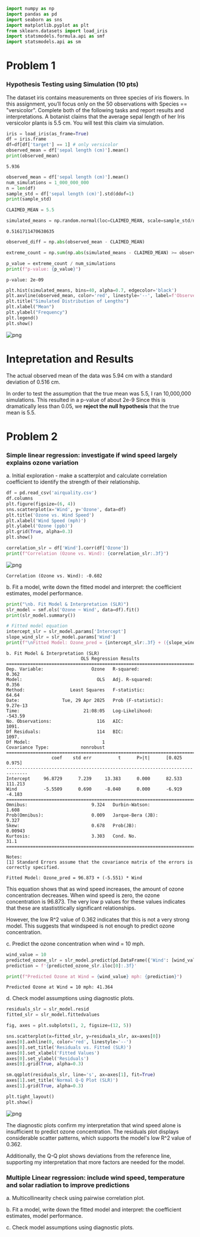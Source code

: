 ```python
import numpy as np
import pandas as pd
import seaborn as sns
import matplotlib.pyplot as plt
from sklearn.datasets import load_iris
import statsmodels.formula.api as smf
import statsmodels.api as sm
```

# Problem 1

### Hypothesis Testing using Simulation (10 pts)
The dataset iris contains measurements on three species of iris flowers. In this assignment, you’ll focus only on the 50 observations with Species == "versicolor". Complete both of the following tasks and report results and interpretations.
A botanist claims that the average sepal length of her Iris versicolor plants is 5.5 cm. You will test this claim via simulation.


```python
iris = load_iris(as_frame=True)
df = iris.frame
df=df[df['target'] == 1] # only versicolor
observed_mean = df['sepal length (cm)'].mean()
print(observed_mean)
```

    5.936



```python
observed_mean = df['sepal length (cm)'].mean()
num_simulations = 1_000_000_000
n = len(df)
sample_std = df['sepal length (cm)'].std(ddof=1)
print(sample_std)

CLAIMED_MEAN = 5.5

simulated_means = np.random.normal(loc=CLAIMED_MEAN, scale=sample_std/np.sqrt(n), size=num_simulations)

```

    0.5161711470638635



```python
observed_diff = np.abs(observed_mean - CLAIMED_MEAN)

extreme_count = np.sum(np.abs(simulated_means - CLAIMED_MEAN) >= observed_diff)

p_value = extreme_count / num_simulations
print(f"p-value: {p_value}")
```

    p-value: 2e-09



```python
plt.hist(simulated_means, bins=40, alpha=0.7, edgecolor='black')
plt.axvline(observed_mean, color='red', linestyle='--', label=f'Observed mean = {observed_mean:.2f}')
plt.title("Simulated Distribution of Lengths")
plt.xlabel("Mean")
plt.ylabel("Frequency")
plt.legend()
plt.show()
```


    
![png](analysis_files/analysis_5_0.png)
    


# Intepretation and Results

The actual observed mean of the data was 5.94 cm with a standard deviation of 0.516 cm.

In order to test the assumption that the true mean was 5.5, I ran 10,000,000 simulations. This resulted in a p-value of about 2e-9 Since this is dramatically less than 0.05, we **reject the null hypothesis** that the true mean is 5.5.

# Problem 2


### Simple linear regression: investigate if wind speed largely explains ozone variation

a. Initial exploration - make a scatterplot and calculate correlation coefficient to identify the strength of their relationship.



```python
df = pd.read_csv('airquality.csv')
df.columns
plt.figure(figsize=(6, 4))
sns.scatterplot(x='Wind', y='Ozone', data=df)
plt.title('Ozone vs. Wind Speed')
plt.xlabel('Wind Speed (mph)')
plt.ylabel('Ozone (ppb)')
plt.grid(True, alpha=0.3)
plt.show()

correlation_slr = df['Wind'].corr(df['Ozone'])
print(f"Correlation (Ozone vs. Wind): {correlation_slr:.3f}")
```


    
![png](analysis_files/analysis_10_0.png)
    


    Correlation (Ozone vs. Wind): -0.602


b. Fit a model, write down the fitted model and interpret: the coefficient estimates, model performance.


```python
print("\nb. Fit Model & Interpretation (SLR)")
slr_model = smf.ols('Ozone ~ Wind', data=df).fit()
print(slr_model.summary())

# Fitted model equation
intercept_slr = slr_model.params['Intercept']
slope_wind_slr = slr_model.params['Wind']
print(f"\nFitted Model: Ozone_pred = {intercept_slr:.3f} + ({slope_wind_slr:.3f}) * Wind")

```

    
    b. Fit Model & Interpretation (SLR)
                                OLS Regression Results                            
    ==============================================================================
    Dep. Variable:                  Ozone   R-squared:                       0.362
    Model:                            OLS   Adj. R-squared:                  0.356
    Method:                 Least Squares   F-statistic:                     64.64
    Date:                Tue, 29 Apr 2025   Prob (F-statistic):           9.27e-13
    Time:                        21:08:05   Log-Likelihood:                -543.59
    No. Observations:                 116   AIC:                             1091.
    Df Residuals:                     114   BIC:                             1097.
    Df Model:                           1                                         
    Covariance Type:            nonrobust                                         
    ==============================================================================
                     coef    std err          t      P>|t|      [0.025      0.975]
    ------------------------------------------------------------------------------
    Intercept     96.8729      7.239     13.383      0.000      82.533     111.213
    Wind          -5.5509      0.690     -8.040      0.000      -6.919      -4.183
    ==============================================================================
    Omnibus:                        9.324   Durbin-Watson:                   1.608
    Prob(Omnibus):                  0.009   Jarque-Bera (JB):                9.327
    Skew:                           0.678   Prob(JB):                      0.00943
    Kurtosis:                       3.303   Cond. No.                         31.1
    ==============================================================================
    
    Notes:
    [1] Standard Errors assume that the covariance matrix of the errors is correctly specified.
    
    Fitted Model: Ozone_pred = 96.873 + (-5.551) * Wind


This equation shows that as wind speed increases, the amount of ozone concentration decreases. When wind speed is zero, the ozone concentration is 96.873. The very low p values for these values indicates that these are stastistitically significant relationships.

However, the low R^2 value of 0.362 indicates that this is not a very strong model. This suggests that windspeed is not enough to predict ozone concentration.

c. Predict the ozone concentration when wind = 10 mph.


```python
wind_value = 10
predicted_ozone_slr = slr_model.predict(pd.DataFrame({'Wind': [wind_value]}))
prediction = f'{predicted_ozone_slr.iloc[0]:.3f}'

print(f"Predicted Ozone at Wind = {wind_value} mph: {prediction}")

```

    Predicted Ozone at Wind = 10 mph: 41.364


d. Check model assumptions using diagnostic plots.


```python
residuals_slr = slr_model.resid
fitted_slr = slr_model.fittedvalues

fig, axes = plt.subplots(1, 2, figsize=(12, 5))

sns.scatterplot(x=fitted_slr, y=residuals_slr, ax=axes[0])
axes[0].axhline(0, color='red', linestyle='--')
axes[0].set_title('Residuals vs. Fitted (SLR)')
axes[0].set_xlabel('Fitted Values')
axes[0].set_ylabel('Residuals')
axes[0].grid(True, alpha=0.3)

sm.qqplot(residuals_slr, line='s', ax=axes[1], fit=True)
axes[1].set_title('Normal Q-Q Plot (SLR)')
axes[1].grid(True, alpha=0.3)

plt.tight_layout()
plt.show()
```


    
![png](analysis_files/analysis_17_0.png)
    


The diagnostic plots confirm my interpretation that wind speed alone is insufficient to predict ozone concentration. The residuals plot displays considerable scatter patterns, which supports the model's low R^2 value of 0.362.

Additionally, the Q-Q plot shows deviations from the reference line, supporting my interpretation that more factors are needed for the model.

### Multiple Linear regression: include wind speed, temperature and solar radiation to improve predictions
a. Multicollinearity check using pairwise correlation plot.

b. Fit a model, write down the fitted model and interpret: the coefficient estimates, model performance.

c. Check model assumptions using diagnostic plots.
